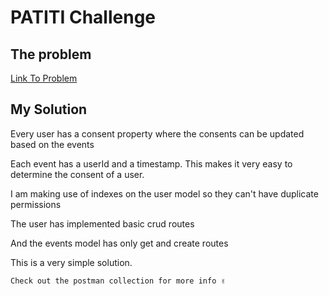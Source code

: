 # PATITI Challenge

## The problem

[Link To Problem](https://github.com/Patiti-Aku/Backend-Code-Challenge)

## My Solution
Every user has a consent property where the consents can be updated based on the events

Each event has a userId and a timestamp. This makes it very easy to determine the consent of a user.

I am making use of indexes on the user model so they can't have duplicate permissions

The user has implemented basic crud routes

And the events model has only get and create routes

This is a very simple solution.

```
Check out the postman collection for more info ✌
```